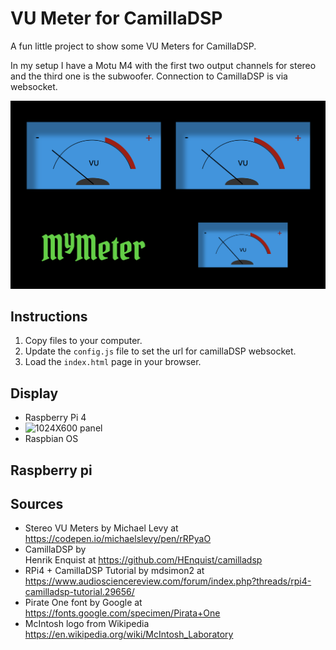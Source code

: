 # VU Meter for CamillaDSP

A fun little project to show some VU Meters for CamillaDSP.

In my setup I have a Motu M4 with the first two output channels for stereo and the third one
is the subwoofer. Connection to CamillaDSP is via websocket.

![VU Meters](./snapshot.png)

##  Instructions

1. Copy files to your computer.
2.  Update the `config.js` file to set the url for camillaDSP websocket.
3.  Load the `index.html` page in your browser.

## Display

- Raspberry Pi 4
- ![1024X600 panel](https://www.amazon.com/dp/B07VNX4ZWY?ref=ppx_yo2ov_dt_b_product_details&th=1)
- Raspbian OS

## Raspberry pi
## Sources

- Stereo VU Meters by Michael Levy at  https://codepen.io/michaelslevy/pen/rRPyaO
- CamillaDSP by   
Henrik Enquist at https://github.com/HEnquist/camilladsp
- RPi4 + CamillaDSP Tutorial by mdsimon2 at https://www.audiosciencereview.com/forum/index.php?threads/rpi4-camilladsp-tutorial.29656/
- Pirate One font by Google at https://fonts.google.com/specimen/Pirata+One
- McIntosh logo from Wikipedia https://en.wikipedia.org/wiki/McIntosh_Laboratory

